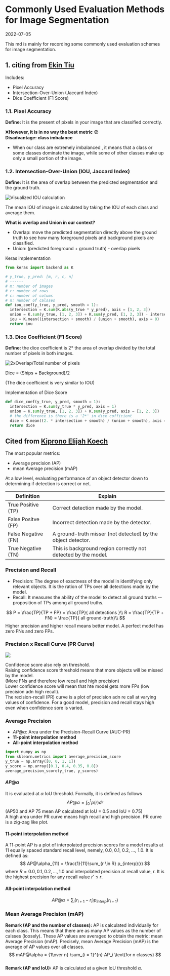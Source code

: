 # Commonly Used Evaluation Methods for Image Segmentation
2022-07-05

This md is mainly for recording some commonly used evaluation schemes for image
segmentation.
## 1. citing from [Ekin Tiu](https://towardsdatascience.com/metrics-to-evaluate-your-semantic-segmentation-model-6bcb99639aa2)
Includes:  
* Pixel Accuracy
* Intersection-Over-Union (Jaccard Index)
* Dice Coefficient (F1 Score)

### 1.1. Pixel Accuracy
__Define:__ It is the present of pixels in your image that are classified correctly.  

:x:__However, it is in no way the best metric__ :fearful:  
__Disadvantage: class imbalance__
  * When our class are extremely imbalanced , it means that a class or some classes dominate the image, while some of
    other classes make up only a small portion of the image.  

### 1.2. Intersection-Over-Union (IOU, Jaccard Index)
__Define:__ It is the area of overlap between the predicted segmentation and the ground truth.  

<img src="https://miro.medium.com/max/300/0*kraYHnYpoJOhaMzq.png" alt="Visualized IOU calculation"/>

The mean IOU of image is calculated by taking the IOU of each class and average them.  

__What is overlap and Union in our context?__  
* Overlap: move the predicted segmentation directly above the ground truth to see how many foreground pixels and
  background pixels are classified.  
* Union: (predicted foreground + ground truth) - overlap pixels  

Keras implementation
```python
from keras import backend as K

# y_true, y_pred: [m, r, c, n]
# ------
# m: number of images
# r: number of rows
# c: number of colums
# n: number of calsses 
def iou_coef(y_true, y_pred, smooth = 1):
  intersection = K.sum(K.abs(y_true * y_pred), axis = [1, 2, 3])
  union = K.sum(y_true, [1, 2, 3]) + K.sum(y_pred, [1, 2, 3]) - intersection
  iou = K.mean((intersection + smooth) / (union + smooth), axis = 0)
  return iou
```

### 1.3. Dice Coefficient (F1 Score)
__Define:__ the dice coefficient is 2* the area of overlap divided by the total number of pixels in both images.  

<img src="https://miro.medium.com/max/429/1*yUd5ckecHjWZf6hGrdlwzA.png" alt="2xOverlap/Total number of pixels">

Dice = (Ships + Background)/2

(The dice coefficient is very similar to IOU)

Implementation of Dice Score
```python
def dice_coef(y_true, y_pred, smooth = 1):
  intersection = K.sum(y_true * y_pred, axis = 1)
  union = K.sum(y_true, [1, 2, 3]) + K.sum(y_pred, axis = [1, 2, 3])
  # the difference is there is a '2*' in dice cofficient
  dice = K.mean((2. * intersection + smooth) / (union + smooth), axis = 0) 
  return dice
```

## Cited from [Kiprono Elijah Koech](https://towardsdatascience.com/on-object-detection-metrics-with-worked-example-216f173ed31e#:~:text=At%20a%20low-level%2C%20evaluating%20performance%20of%20an%20object,%28FP%29%20%E2%80%94%20Incorrect%20detection%20made%20by%20the%20detector.)
The most popular metrics:  
* Average precision (AP)
* mean Average precision (mAP)

At a low level, evaluating performance of an object detector down to determining if detection is correct or net.  

| Definition          | Explain                                                        |
| ----                | ----                                                           |
| True Positive (TP)  | Correct detection made by the model.                           |
| False Positve (FP)  | Incorrect detection made by the detector.                      |
| False Negative (FN) | A ground-truth misser (not detected) by the object detector.   |
| True Negative (TN)  | This is background region correctly not detected by the model. |

### Precision and Recall
* Precision: The degree of exactness of the model in identifying only relevant objects. It is the ration of TPs over all
  detections made by the model.
* Recall: It measures the ability of the model to detect all ground truths -- proposition of TPs among all ground
  truths.

$$
P = \frac{TP}{TP + FP} = \frac{TP}{ all detections }\\
R = \frac{TP}{TP + FN} = \frac{TP}{ all ground-truth}\\
$$
Higher precision and higher recall means better model. A perfect model has zero FNs and zero FPs.  

### Precision x Recall Curve (PR Curve)
<img src="https://miro.medium.com/max/312/1*WL8PnVSPE_0Pem9bnSeseQ.png">

Confidence score also rely on threshold.  
Raising confidence score threshold means that more objects will be missed by the model.  
(More FNs and therefore low recall and high precision)  
Lower confidence score will mean that hte model gets more FPs (low precision adn high recall).  
The recision-recall (PR) curve is a plot of precision adn re call at varying values of confidence. For a good model,
precision and recall stays high even when confidence sore is varied.

### Average Precision
* $AP@\alpha$: Area under the Precision-Recall Curve (AUC-PR)
* __11-point interpolation method__
* __All-point interpolation method__

```python
import numpy as np
from sklearn.metrics import average_precision_score
y_true = np.array([0, 0, 1, 1])
y_score = np.array([0.1, 0.4, 0.35, 0.8])
average_precision_score(y_true, y_scores)
```
#### $AP@\alpha$ 
It is evaluated at $\alpha$ IoU threshold. Formally, it is defined as follows
$$
AP@\alpha = \int_{0}^{1} p(r) dr
$$
(AP50 and AP 75 mean AP calculated at IoU = 0.5 and IoU = 0.75)  
A high area under PR curve means high recall and high precision. PR curve is a zig-zag like plot.

#### 11-point interpolation method
A 11-point AP is a plot of interpolated precision scores for a model results at 11 equally spaced standard recall level,
nemely, 0.0, 0.1, 0.2, ..., 1.0. It is defined as:
$$
AP@\alpha_{11} = \frac{1}{11}\sum_{r \in R} p_{interp}(r)
$$
where $R = {0.0, 0.1, 0.2, ..., 1.0}$ and interpolated precision at recall value, r. It is the highest precision for any
recall value $r' \leq r$.  

#### All-point interpolation method
$$
AP@\alpha = \sum_i (r_{i + 1} - r_i)p_{interp}(r_{i + 1})
$$

### Mean Average Precision (mAP)
__Remark (AP and the number of classes):__ AP is calculated individually for each class. This means that there are as
many AP values as the number of calsses (loosely). These AP values are averaged to obtain the metric: mean Average
Precision (mAP). Precisely, mean Average Precision (mAP) is the average of AP values over all classes.
$$
mAP@\alpha = {1\over n} \sum_{i = 1}^{n} AP_i \text{for n classes}
$$
<br>
__Remark (AP and IoU):__ AP is calculated at a given IoU threshold $\alpha$.
